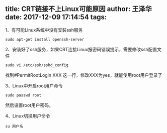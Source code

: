 title: CRT链接不上Linux可能原因
author: 王泽华
date: 2017-12-09 17:14:54
tags:
---
1、有可能Linux系统中没有安装ssh服务
```
sudo apt-get install openssh-server
```
2、安装好了ssh服务，如果CRT连接Linux报密码错误提示，需要修改ssh配置文件
```
sudo vi /etc/ssh/sshd_config
```
找到#PermitRootLogin XXX 这一行，修改XXX为yes，就能使用root用户登录了		

3、Linux中开启root用户命令
```
sudo passwd root
```
然后设置root用户密码。

4、Linux切换用户命令
```
su 用户名
```